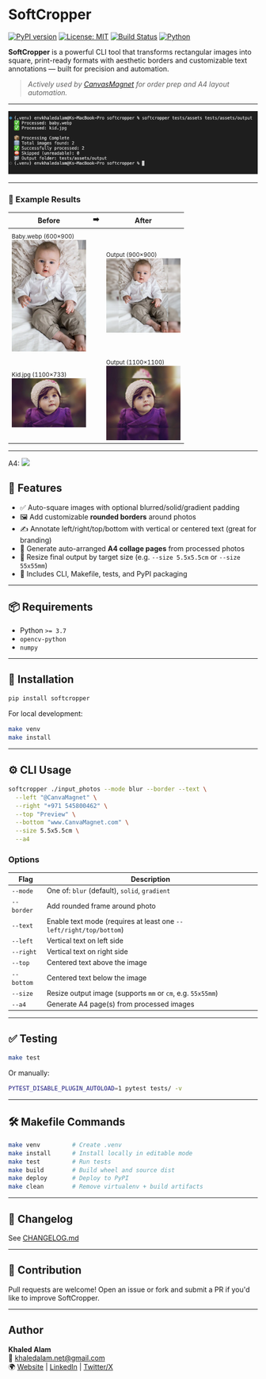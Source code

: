 # SoftCropper

[![PyPI version](https://badge.fury.io/py/softcropper.svg)](https://pypi.org/project/softcropper/)
[![License: MIT](https://img.shields.io/badge/License-MIT-yellow.svg)](https://opensource.org/licenses/MIT)
[![Build Status](https://github.com/khaledalam/softcropper/actions/workflows/test.yml/badge.svg?branch=main)](https://github.com/khaledalam/softcropper/actions/workflows/test.yml)
[![Python](https://img.shields.io/badge/python-≥3.7-blue.svg)](https://www.python.org/)

**SoftCropper** is a powerful CLI tool that transforms rectangular images into square, print-ready formats with aesthetic borders and customizable text annotations — built for precision and automation.

> _Actively used by [CanvasMagnet](https://www.instagram.com/canvamagnet/) for order prep and A4 layout automation._

---

<img src="https://raw.githubusercontent.com/khaledalam/softcropper/main/tests/softcropper.png" />

---

### 📸 Example Results

| Before | ➡️ | After |
|--------|----|-------|
| <sub>Baby.webp (600×900)</sub><br><img src="https://raw.githubusercontent.com/khaledalam/softcropper/main/tests/assets/baby.webp" width="150"/> |  | <sub>Output (900×900)</sub><br><img src="https://raw.githubusercontent.com/khaledalam/softcropper/main/tests/assets/output/baby.webp" width="150"/> |
| <sub>Kid.jpg (1100×733)</sub><br><img src="https://raw.githubusercontent.com/khaledalam/softcropper/main/tests/assets/kid.jpg" width="150"/> |  | <sub>Output (1100×1100)</sub><br><img src="https://raw.githubusercontent.com/khaledalam/softcropper/main/tests/assets/output/kid.jpg" width="150"/> |

---

A4:
<img src="https://raw.githubusercontent.com/khaledalam/softcropper/main/tests/assets/a4_page_01.jpg" width="600"/>

## 🚀 Features

- ✅ Auto-square images with optional blurred/solid/gradient padding
- 🖼️ Add customizable **rounded borders** around photos
- ✍️ Annotate left/right/top/bottom with vertical or centered text (great for branding)
- 📄 Generate auto-arranged **A4 collage pages** from processed photos
- 📐 Resize final output by target size (e.g. `--size 5.5x5.5cm` or `--size 55x55mm`)
- 🧪 Includes CLI, Makefile, tests, and PyPI packaging

---

## 📦 Requirements

- Python `>= 3.7`
- `opencv-python`
- `numpy`

---

## 🔧 Installation

```bash
pip install softcropper
```

For local development:

```bash
make venv
make install
```

---

## ⚙️ CLI Usage

```bash
softcropper ./input_photos --mode blur --border --text \
  --left "@CanvaMagnet" \
  --right "+971 545800462" \
  --top "Preview" \
  --bottom "www.CanvaMagnet.com" \
  --size 5.5x5.5cm \
  --a4
```

### Options

| Flag           | Description                                               |
|----------------|-----------------------------------------------------------|
| `--mode`       | One of: `blur` (default), `solid`, `gradient`             |
| `--border`     | Add rounded frame around photo                            |
| `--text`       | Enable text mode (requires at least one `--left/right/top/bottom`) |
| `--left`       | Vertical text on left side                                |
| `--right`      | Vertical text on right side                               |
| `--top`        | Centered text above the image                             |
| `--bottom`     | Centered text below the image                             |
| `--size`       | Resize output image (supports `mm` or `cm`, e.g. `55x55mm`) |
| `--a4`         | Generate A4 page(s) from processed images                 |

---

## ✅ Testing

```bash
make test
```

Or manually:

```bash
PYTEST_DISABLE_PLUGIN_AUTOLOAD=1 pytest tests/ -v
```

---

## 🛠️ Makefile Commands

```bash
make venv         # Create .venv
make install      # Install locally in editable mode
make test         # Run tests
make build        # Build wheel and source dist
make deploy       # Deploy to PyPI
make clean        # Remove virtualenv + build artifacts
```

---

## 📄 Changelog

See [CHANGELOG.md](./CHANGELOG.md)

---

## 🤝 Contribution

Pull requests are welcome! Open an issue or fork and submit a PR if you'd like to improve SoftCropper.

---

## Author

**Khaled Alam**  
📧 [khaledalam.net@gmail.com](mailto:khaledalam.net@gmail.com)  
🌍 [Website](https://khaledalam.net/) | [LinkedIn](https://www.linkedin.com/in/khaledalam/) | [Twitter/X](https://x.com/khaledalamxyz)
